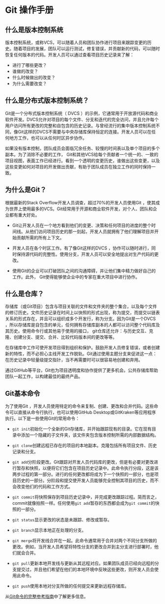 # Git 操作手册

## 什么是版本控制系统

版本控制系统，或称VCS，可以随着人员和团队协作进行项目来跟踪变更的历史。随着项目的发展，团队可以运行测试，修复错误，并贡献新的代码，可以随时恢复任何版本的代码。开发人员可以通过查看项目历史记录来了解：

- 进行了哪些更改？
- 谁做的改变？
- 什么时候做出的改变？
- 为什么需要改变？

## 什么是分布式版本控制系统？

Git是一个分布式版本控制系统（ DVCS ）的示例，它通常用于开放源代码和商业软件开发。DVCS允许对项目的每个文件、分支和迭代的完全访问，并且允许每个用户访问所有更改的完整和自包含的历史记录。与曾经流行的集中版本控制系统不同，像Git这样的DVCS不需要与中央存储库保持恒定的连接。开发人员可以在任何地方工作，也可以从任何时区异步协作。

如果没有版本控制，团队成员会面临冗余任务、较慢的时间表以及单个项目的多个副本。为了消除不必要的工作， Git和其他VCS给每个贡献者一个统一的、一致的项目视图，表面工作已经进行。看到一个透明的变更历史，谁做出这些变更，以及这些变更如何对项目的开发做出贡献，有助于团队成员在独立工作的同时保持一致。

## 为什么是Git？

根据最新的Stack Overflow开发人员调查，超过70%的开发人员使用Git ，使其成为世界上使用最多的VCS。Git经常用于开源和商业软件开发，对个人、团队和企业都有重大好处。

- Git让开发人员在一个地方看到他们的变更、决策和任何项目的进度的整个时间线。从他们访问项目历史的那一刻起，开发人员就拥有了他们理解项目并开始贡献所需的所有上下文。

- 开发人员在各个时区工作。有了像Git这样的DVCS ，协作可以随时进行，同时保持源代码的完整性。使用分支，开发人员可以安全地提出对生产代码的更改。

- 使用Git的企业可以打破团队之间的沟通障碍，并让他们集中精力做好自己的工作。此外， Git使得能够使企业中的专家在重大项目中进行协作。

## 什么是仓库？

存储库（或Git项目）包含与项目关联的文件和文件夹的整个集合，以及每个文件的修订历史。文件历史记录在时间上以快照的形式出现，称为提交，而提交以链表关系的形式存在，并且可以组织成多个开发行，称为分支。因为Git是一个DVCS ，所以存储库是自包含的单元，任何拥有存储库副本的人都可以访问整个代码库及其历史。使用命令行或其他易于使用的接口， git仓库还允许：与历史交互、克隆、创建分支、提交、合并、比较代码版本间的更改等等。

在存储库中工作可使开发项目得到组织和保护。鼓励开发人员修复错误，或者创建新的特性，而不必担心主线开发工作脱轨。Git通过使用主题分支来促进这一点：在历史记录中轻量级提交指针，当不再需要时可以很容易地创建和弃用。

通过GitHub等平台，Git也为项目透明度和协作提供了更多机会。公共存储库帮助团队一起工作，以构建最佳的最终产品。



## Git基本命令

为了使用Git ，开发人员使用特定的命令来复制、创建、更改和合并代码。这些命令可以直接从命令行执行，也可以使用GitHub Desktop或GitKraken等应用程序执行。以下是一些使用Git的常用命令：

- `git init`初始化一个全新的Git存储库，并开始跟踪现有的目录。它在现有目录中添加一个隐藏的子文件夹，该文件夹包含版本控制所需的内部数据结构。

- `git clone`创建远程已存在的项目的本地副本。克隆包括所有项目文件、历史记录和分支。
- `git add`分阶段更改。Git跟踪对开发人员代码库的更改，但是有必要对更改进行暂存和快照，以便将它们包含在项目历史记录中。此命令执行分段，这是该两步过程的第一部分。进行的任何更改都将成为下一个快照的一部分，也是项目历史的一部分。分阶段和提交使开发人员能够完全控制其项目的历史，而不会改变他们的代码和工作方式。
- `git commit`将快照保存到项目历史记录中，并完成更改跟踪过程。简而言之，commit就像拍照一样。任何使用`git add`暂存的东西都会成为`git commit`的快照的一部分。
- `git status`显示更改的状态是未跟踪、修改或暂存。
- `git branch`显示本地正在处理的分支。
- `git merge`将开发线合并在一起。此命令通常用于合并对两个不同分支所做的更改。例如，当开发人员希望将特性分支的更改合并到主分支进行部署时，他们就会合并。
- `git pull`更新本地开发线与更新从其远程对应。如果团队成员已经向远程的分支提交过，并且他们希望在他们的本地环境中反映这些更改，则开发人员会使用此命令。
- `git push`使用本地对分支所做的任何提交来更新远程存储库。

从[Git命令的完整参考指南](https://git-scm.com/docs)中了解更多信息。